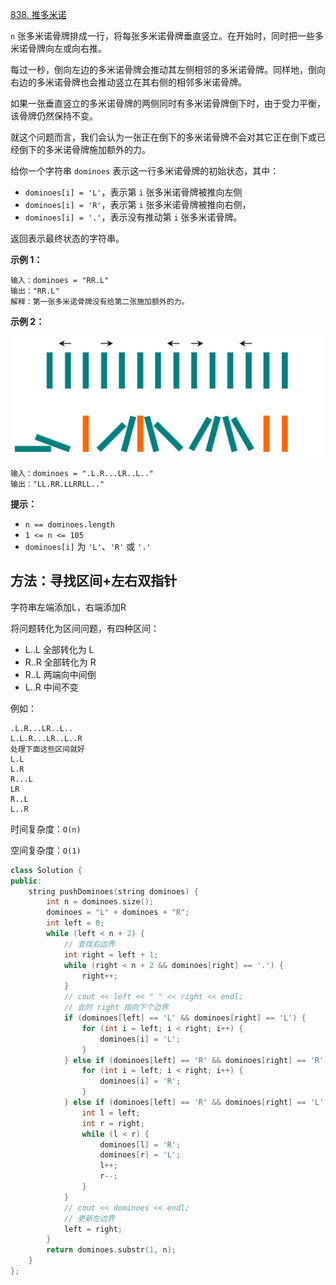 [838. 推多米诺](https://leetcode-cn.com/problems/push-dominoes/)

`n` 张多米诺骨牌排成一行，将每张多米诺骨牌垂直竖立。在开始时，同时把一些多米诺骨牌向左或向右推。

每过一秒，倒向左边的多米诺骨牌会推动其左侧相邻的多米诺骨牌。同样地，倒向右边的多米诺骨牌也会推动竖立在其右侧的相邻多米诺骨牌。

如果一张垂直竖立的多米诺骨牌的两侧同时有多米诺骨牌倒下时，由于受力平衡， 该骨牌仍然保持不变。

就这个问题而言，我们会认为一张正在倒下的多米诺骨牌不会对其它正在倒下或已经倒下的多米诺骨牌施加额外的力。

给你一个字符串 `dominoes` 表示这一行多米诺骨牌的初始状态，其中：

- `dominoes[i] = 'L'`，表示第 `i` 张多米诺骨牌被推向左侧
- `dominoes[i] = 'R'`，表示第 `i` 张多米诺骨牌被推向右侧，
- `dominoes[i] = '.'`，表示没有推动第 `i` 张多米诺骨牌。

返回表示最终状态的字符串。

 **示例 1：**

```
输入：dominoes = "RR.L"
输出："RR.L"
解释：第一张多米诺骨牌没有给第二张施加额外的力。
```

**示例 2：**

![img](../../img/domino.png)

```
输入：dominoes = ".L.R...LR..L.."
输出："LL.RR.LLRRLL.."
```

 **提示：**

- `n == dominoes.length`
- `1 <= n <= 105`
- `dominoes[i]` 为 `'L'`、`'R'` 或 `'.'`



## 方法：寻找区间+左右双指针

字符串左端添加L，右端添加R

将问题转化为区间问题，有四种区间：

- L..L 全部转化为 L
- R..R 全部转化为 R
- R..L 两端向中间倒
- L..R 中间不变

例如：

```
.L.R...LR..L..
L.L.R...LR..L..R
处理下面这些区间就好
L.L
L.R
R...L
LR
R..L
L..R
```

时间复杂度：`O(n)`

空间复杂度：`O(1)`

```cpp
class Solution {
public:
    string pushDominoes(string dominoes) {
        int n = dominoes.size();
        dominoes = "L" + dominoes + "R";
        int left = 0;
        while (left < n + 2) {
            // 查找右边界
            int right = left + 1;
            while (right < n + 2 && dominoes[right] == '.') {
                right++;
            }
            // cout << left << " " << right << endl;
            // 此时 right 指向下个边界
            if (dominoes[left] == 'L' && dominoes[right] == 'L') {
                for (int i = left; i < right; i++) {
                    dominoes[i] = 'L';
                }
            } else if (dominoes[left] == 'R' && dominoes[right] == 'R') {
                for (int i = left; i < right; i++) {
                    dominoes[i] = 'R';
                }
            } else if (dominoes[left] == 'R' && dominoes[right] == 'L') {
                int l = left;
                int r = right;
                while (l < r) {
                    dominoes[l] = 'R';
                    dominoes[r] = 'L';
                    l++;
                    r--;
                }
            }
            // cout << dominoes << endl;
            // 更新左边界
            left = right;
        }
        return dominoes.substr(1, n);
    }
};
```